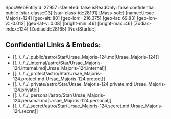 ﻿---
location: [69.83,-216.375,80]
type: Station
tags:
- astro/Star

---
SpocWebEntityId: 27957
isDeleted: false
isReadOnly: false
confidential: public
[star-class::G3]
[star-class-id::28191]
[Mass-sol::]
[name::Ursae Majoris-124]
[geo-alt::80]
[geo-lon::-216.375]
[geo-lat::69.83]
[geo-lon-v::-0.012]
[geo-lat-v::0.08]
[bright-min::46]
[bright-max::46]
[Zodiac-index::124]
[ZodiacId::28165]
[NextStarId::]



## Confidential Links & Embeds: 
- [[../../../_public/astro/Star/Ursae_Majoris-124.md|Ursae_Majoris-124]] 
- [[../../../_internal/astro/Star/Ursae_Majoris-124.internal.md|Ursae_Majoris-124.internal]] 
- [[../../../_protect/astro/Star/Ursae_Majoris-124.protect.md|Ursae_Majoris-124.protect]] 
- [[../../../_private/astro/Star/Ursae_Majoris-124.private.md|Ursae_Majoris-124.private]] 
- [[../../../_personal/astro/Star/Ursae_Majoris-124.personal.md|Ursae_Majoris-124.personal]] 
- [[../../../_secret/astro/Star/Ursae_Majoris-124.secret.md|Ursae_Majoris-124.secret]] 
